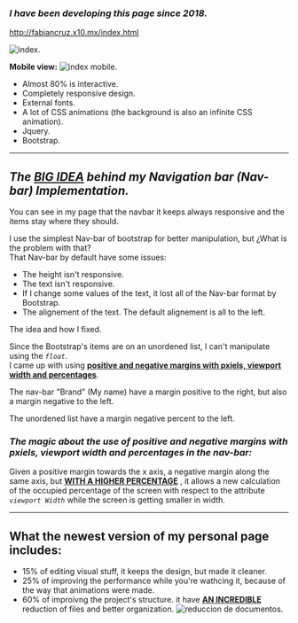 ### *I have been developing this page since 2018.*
http://fabiancruz.x10.mx/index.html

![index.](http://fabiancruz.x10.mx/static/page.png "index")

**Mobile view:**
![index mobile.](http://fabiancruz.x10.mx/static/mobile_view.jpeg "index mobile")

* Almost 80% is interactive.
* Completely responsive design.
* External fonts.
* A lot of  CSS animations (the background is also an infinite CSS animation).
* Jquery.
* Bootstrap.
<hr>

## *The <ins>BIG IDEA</ins> behind my Navigation bar (Nav-bar) Implementation.*

You can see in my page that the navbar it keeps always responsive and the items stay where they should. 


I use the simplest Nav-bar of bootstrap for better manipulation, but ¿What is the problem with that? <br>
That Nav-bar by default have some issues:

* The height isn't responsive.
* The text isn't responsive.
* If I change some values of the text, it lost all of the Nav-bar format by Bootstrap.
* The alignement of the text. The default alignement is all to the left.

The idea and how I fixed.

Since the Bootstrap's items are on an unordened list, I can't manipulate using the *`float`*. <br>
I came up with using **<ins>positive and negative margins with pxiels, viewport width and percentages<ins>**.

The nav-bar "Brand" (My name) have a margin positive to the right, but also a margin negative to the left.

The unordened list  have a margin negative percent to the left.

### *The magic about the use of positive and negative margins with pxiels, viewport width and percentages in the nav-bar:* <br>
Given a positive margin towards the x axis, a negative margin along the same axis, but <ins>**WITH A HIGHER PERCENTAGE**</ins> , it allows a new calculation of the occupied percentage of the screen with respect to the attribute *`viewport Width`* while the screen is getting smaller in width.

<hr>

## What the newest version of my personal page includes:
* 15% of editing visual stuff, it keeps the design, but made it cleaner.
* 25% of improving the performance while you're wathcing it, because of the way that animations were made.
* 60% of improivng the project's structure. it have **<ins>AN INCREDIBLE</ins>** reduction of files and better organization.
![reduccion de documentos.](http://fabiancruz.x10.mx/static/changes.jpeg "reduccion de documentos")